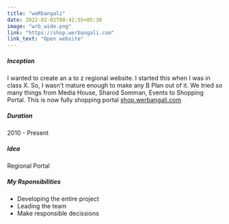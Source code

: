 ```yaml
---
title: "weRbangali"
date: 2022-02-02T00:42:55+05:30
image: "wrb_wide.png"
link: "https://shop.werbangali.com"
link_text: "Open website"
---
```



##### Inception
I wanted to create an a to z regional website. I started this when I was in class X. So, I wasn't mature enough to make any B Plan out of it. We tried so many things from Media House, Sharod Somman, Events to Shopping Portal. This is now fully shopping portal [shop.werbangali.com](shop.werbangali.com)

##### Duration
2010 - Present

##### Idea

Regional Portal

##### My Rsponsibilities

- Developing the entire project
- Leading the team
- Make responsible decissions
